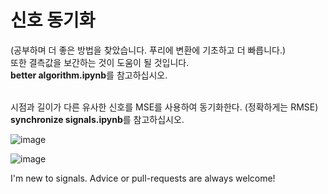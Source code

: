 # 신호 동기화
(공부하며 더 좋은 방법을 찾았습니다. 푸리에 변환에 기초하고 더 빠릅니다.) <br>
또한 결측값을 보간하는 것이 도움이 될 것입니다. <br>
<b>better algorithm.ipynb</b>를 참고하십시오.

<br>
시점과 길이가 다른 유사한 신호를 MSE를 사용하여 동기화한다. (정확하게는 RMSE) <br>
<b>synchronize signals.ipynb</b>를 참고하십시오.



![image](https://user-images.githubusercontent.com/80030558/128603819-31025590-d510-4d95-aa6f-e3460121e3b8.png)

![image](https://user-images.githubusercontent.com/80030558/128603808-4366fd5e-e252-475a-9e22-dc58d35e2c29.png)





I'm new to signals.
Advice or pull-requests are always welcome!
